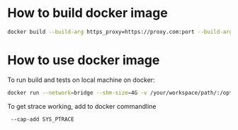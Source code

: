 # How to build docker image

```sh
docker build --build-arg https_proxy=https://proxy.com:port --build-arg http_proxy=http://proxy.com:port -t libpmemobj-cpp:debian-unstable -f ./Dockerfile.debian-unstable .
```

# How to use docker image

To run build and tests on local machine on docker:

```sh
docker run --network=bridge --shm-size=4G -v /your/workspace/path/:/opt/workspace:Z -w /opt/workspace/ -e CC=clang-9 -e CXX=clang++-9 -e PKG_CONFIG_PATH=/opt/pmdk/lib/pkgconfig -it libpmemobj-cpp:debian-unstable /bin/bash
```

To get strace working, add to docker commandline

```sh
 --cap-add SYS_PTRACE
```

